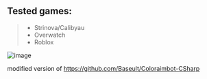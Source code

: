 ## Tested games:
> * Strinova/Calibyau
> * Overwatch
> * Roblox


![image](https://github.com/user-attachments/assets/7054123e-d738-4ad2-a623-e9aa7ad8f29f)


modified version of https://github.com/Baseult/Coloraimbot-CSharp

